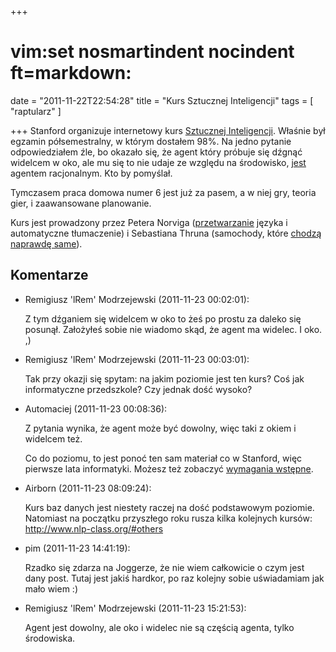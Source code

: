 +++
# vim:set nosmartindent nocindent ft=markdown:
date = "2011-11-22T22:54:28"
title = "Kurs Sztucznej Inteligencji"
tags = [ "raptularz" ]

+++
Stanford organizuje internetowy kurs [Sztucznej
Inteligencji](http://www.ai-class.com/). Właśnie był egzamin półsemestralny,
w którym dostałem 98%. Na jedno pytanie odpowiedziałem źle, bo okazało się, że
agent który próbuje się dźgnąć widelcem w oko, ale mu się to nie udaje ze
względu na środowisko, [jest](http://www.youtube.com/watch?v=wBXnAxDpGxA)
agentem racjonalnym. Kto by pomyślał.

<!--more-->

Tymczasem praca domowa numer 6 jest już za pasem, a w niej gry, teoria gier, i
zaawansowane planowanie.

Kurs jest prowadzony przez Petera Norviga
([przetwarzanie](http://norvig.com/spell-correct.html) języka i automatyczne
tłumaczenie) i Sebastiana Thruna (samochody, które [chodzą naprawdę
same](http://www.nytimes.com/2010/10/10/science/10google.html)).

## Komentarze

* Remigiusz 'lRem' Modrzejewski (2011-11-23 00:02:01): <p>Z tym dźganiem się
  widelcem w oko to żeś po prostu za daleko się posunął. Założyłeś sobie nie
  wiadomo skąd, że agent ma widelec. I oko. ,)</p>
* Remigiusz 'lRem' Modrzejewski (2011-11-23 00:03:01): <p>Tak przy okazji się
  spytam: na jakim poziomie jest ten kurs? Coś jak informatyczne przedszkole?
  Czy jednak dość wysoko?</p>
* Automaciej (2011-11-23 00:08:36): <p>Z pytania wynika, że agent może być
  dowolny, więc taki z okiem i widelcem też.</p>    <p>Co do poziomu, to jest
  ponoć ten sam materiał co w Stanford, więc pierwsze lata informatyki.  Możesz
  też zobaczyć <a href="https://www.ai-class.com/resources">wymagania
  wstępne</a>.</p>
* Airborn (2011-11-23 08:09:24): <p>Kurs baz danych jest niestety raczej na dość
  podstawowym poziomie. Natomiast na początku przyszłego roku rusza kilka
  kolejnych kursów: http://www.nlp-class.org/#others</p>
* pim (2011-11-23 14:41:19): <p>Rzadko się zdarza na Joggerze, że nie wiem
  całkowicie o czym jest dany post. Tutaj jest jakiś hardkor, po raz kolejny
  sobie uświadamiam jak mało wiem :)</p>
* Remigiusz 'lRem' Modrzejewski (2011-11-23 15:21:53): <p>Agent jest dowolny,
  ale oko i widelec nie są częścią agenta, tylko środowiska.</p>
